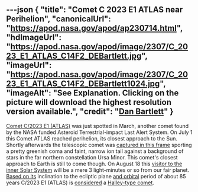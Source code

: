 ---json
{
  "title": "Comet C 2023 E1 ATLAS near Perihelion",
  "canonicalUrl": "https://apod.nasa.gov/apod/ap230714.html",
  "hdImageUrl": "https://apod.nasa.gov/apod/image/2307/C_2023_E1_ATLAS_C14F2_DEBartlett.jpg",
  "imageUrl": "https://apod.nasa.gov/apod/image/2307/C_2023_E1_ATLAS_C14F2_DEBartlett1024.jpg",
  "imageAlt": "See Explanation. Clicking on the picture will download the highest resolution version available.",
  "credit": "[Dan Bartlett](https://www.astrobin.com/users/h2ologg/)"
}
---

[Comet C/2023 E1 (ATLAS)](https://theskylive.com/c2023e1-info) was just spotted in March, another comet found by the NASA funded Asteroid Terrestrial-impact Last Alert System. On July 1 this Comet ATLAS reached perihelion, its closest approach to the Sun. Shortly afterwards the telescopic comet was [captured in this frame](https://www.astrobin.com/03ejcp/B/) sporting a pretty greenish coma and faint, narrow ion tail against a background of stars in the far northern constellation Ursa Minor. This comet's closest approach to Earth is still to come though. On August 18 this [visitor to the inner Solar System](https://solarsystem.nasa.gov/asteroids-comets-and-meteors/comets/overview/) will be a mere 3 light-minutes or so from our fair planet. [Based on its](https://minorplanetcenter.net/db_search/show_object?object_id=C/2023+E1) inclination to the ecliptic plane [and orbital](https://ssd.jpl.nasa.gov/tools/sbdb_lookup.html#/?sstr=C%2F2023%20E1) period of about 85 years C/2023 E1 (ATLAS) is [considered](https://ui.adsabs.harvard.edu/abs/2014A%26A...563A.122W/abstract) a [Halley-type comet](https://astronomy.swin.edu.au/cosmos/h/halley-type+comets).

